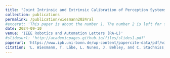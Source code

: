 ```yaml
---
title: "Joint Intrinsic and Extrinsic Calibration of Perception Systems Utilizing a Calibration Environment"
collection: publications
permalink: /publication/wiesmann2024ral
#excerpt: 'This paper is about the number 1. The number 2 is left for future work.'
date: 2024-09-10
venue: 'IEEE Robotics and Automation Letters (RA-L)'
#slidesurl: 'http://academicpages.github.io/files/slides1.pdf'
paperurl: 'https://www.ipb.uni-bonn.de/wp-content/papercite-data/pdf/wiesmann2024ral.pdf'
citation: 'L. Wiesmann, T. Läbe, L. Nunes, J. Behley, and C. Stachniss, “Joint Intrinsic and Extrinsic Calibration of Perception Systems Utilizing a Calibration Environment,” IEEE Robotics and Automation Letters (RA-L), vol. 9, iss. 10, pp. 9103-9110, 2024.'
---
```

